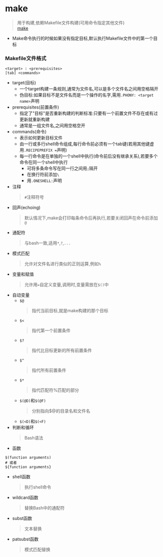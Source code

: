 # make
> 用于构建,依赖Makefile文件构建(可用命令指定其他文件)  
> [make](https://www.ruanyifeng.com/blog/2015/02/make.html)  
* Make命令执行的时候如果没有指定目标,默认执行Makefile文件中的第一个目标
### Makefile文件格式
~~~
<target> : <prerequisites>
[tab] <commands>
~~~
* target(目标)
  * 一个target构建一条规则,通常为文件名,可以是多个文件名之间用空格隔开  
  * 伪目标:如果目标不是文件名而是一个操作的名字,需用`.PHONY: <target name>`声明
* prerequisites(前置条件)
  * 指定了"目标"是否重新构建的判断标准:只要有一个前置文件不存在或有过更新就重新构建
  * 通常是一组文件名,之间用空格空开
* commands(命令)
  * 表示如何更新目标文件
  * 由一行或多行shell命令组成,每行命令前必须有一个tab键(若用其他键虚用`.RECIPEPREFIX =`声明)
  * 每一行命令是在单独的一个shell中执行(命令前后没有继承关系),若要多个命令在同一个shell中执行
    * 可将多条命令写在同一行之间用`;`隔开
    * 在换行符前添加`\`
    * 用`.ONESHELL:`声明
* 注释
  > `#`注释符号
* 回声(echoing)
  > 默认情况下,make会打印每条命令后再执行,若要关闭回声在命令前添加`@`
* 通配符
  > 与bash一致,适用`*`,`?`,`...`
* 模式匹配
  > 允许对文件名进行类似的正则运算,例如`%`
* 变量和赋值
  > 允许用`=`自定义变量,调用时,变量需放在`$()`中
* 自动变量
  * `$@`
    > 指代当前目标,就是make构建的那个目标
  * `$<`
    > 指代第一个前置条件
  * `$?`
    > 指代比目标更新的所有前置条件
  * `$^`
    > 指代所有前置条件
  * `$*`
    > 指代匹配符%匹配的部分
  * `$(@D)`和`$(@F)`
    > 分别指向$@的目录名和文件名
  * `$(<D)`和`$(<F)`
* 判断和循环
  > Bash语法
* 函数
~~~
$(function arguments)
# 或者
${function arguments}
~~~
  * shell函数
    > 执行shell命令
  * wildcard函数
    > 替换Bash中的通配符
  * subst函数
    > 文本替换 
  * patsubst函数
    > 模式匹配替换



